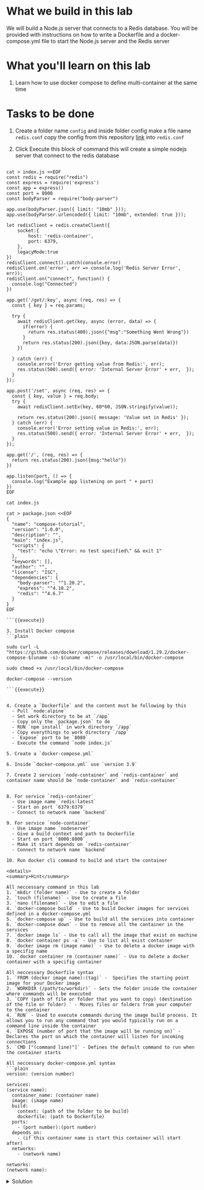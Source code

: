 # What we build in this lab

We will build a Node.js server that connects to a Redis database. You will be provided with instructions on how to write a Dockerfile and a docker-compose.yml file to start the Node.js server and the Redis server

# What you'll learn on this lab

1. Learn how to use docker compose to define multi-container at the same time

# Tasks to be done


1. Create a folder name `config` and inside folder config make a file name `redis.conf` copy the config from this repository <a href="https://github.com/chitsanuponjate/redis-config/blob/main/redis.conf"  rel="noreferrer" target="_blank">link</a> into `redis.conf`

2. Click Execute this block of command this will create a simple nodejs server that connect to the redis database


  ```plain

  cat > index.js <<EOF
  const redis = require("redis")
  const express = require('express')
  const app = express()
  const port = 8000
  const bodyParser = require("body-parser")

  app.use(bodyParser.json({ limit: "10mb" }));
  app.use(bodyParser.urlencoded({ limit: "10mb", extended: true }));

  let redisClient = redis.createClient({
      socket:{
          host: 'redis-container',
          port: 6379,
      },
      legacyMode:true
  })
  redisClient.connect().catch(console.error)
  redisClient.on('error', err => console.log('Redis Server Error', err));
  redisClient.on("connect", function() {
    console.log("Connected")
  })

  app.get('/get/:key', async (req, res) => {
    const { key } = req.params;

    try {
      await redisClient.get(key, async (error, data) => {
        if(error) {
          return res.status(400).json({"msg":"Something Went Wrong"})
        }
        return res.status(200).json({key, data:JSON.parse(data)})
      })

    } catch (err) {
      console.error('Error getting value from Redis:', err);
      res.status(500).send({ error: 'Internal Server Error' + err,  });
    }
  });

  app.post('/set', async (req, res) => {
    const { key, value } = req.body;
    try {
      await redisClient.setEx(key, 60*60, JSON.stringify(value));

      return res.status(200).json({ message: 'Value set in Redis' });
    } catch (err) {
      console.error('Error setting value in Redis:', err);
      res.status(500).send({ error: 'Internal Server Error' + err,  });
    }
  });

  app.get('/', (req, res) => {
    return res.status(200).json({msg:"hello"})
  })

  app.listen(port, () => {
    console.log("Example app listening on port " + port)
  })
  EOF

  cat index.js

  cat > package.json <<EOF
  {
    "name": "compose-tutorial",
    "version": "1.0.0",
    "description": "",
    "main": "index.js",
    "scripts": {
      "test": "echo \"Error: no test specified\" && exit 1"
    },
    "keywords": [],
    "author": "",
    "license": "ISC",
    "dependencies": {
      "body-parser": "^1.20.2",
      "express": "^4.18.2",
      "redis": "^4.6.7"
    }
  }
  EOF

  ```{{execute}}

3. Install Docker compose
  ```plain

  sudo curl -L "https://github.com/docker/compose/releases/download/1.29.2/docker-compose-$(uname -s)-$(uname -m)" -o /usr/local/bin/docker-compose

  sudo chmod +x /usr/local/bin/docker-compose

  docker-compose --version

  ```{{execute}}


4. Create a `Dockerfile` and the content must be following by this 
    - Pull `node:alpine`
    - Set work directory to be at `/app`
    - Copy only the `package.json` to de
    - RUN `npm install` in work directory `/app`
    - Copy everythings to work directory `/app`
    - `Expose` port to be `8080`
    - Execute the command `node index.js`

5. Create a `docker-compose.yml`

6. Inside `docker-compose.yml` use `version 3.9`

7. Create 2 services `node-container` and `redis-container` and container name should be `node-container` and `redis-container`


8. For service `redis-container` 
    - Use image name `redis:latest`
    - Start on port `6379:6379`
    - Connect to network name `backend`

9. For service `node-container` 
    - Use image name `nodeserver`
    - Give a build context and path to Dockerfile
    - Start on port `8000:8000`
    - Make it start depends on `redis-container`
    - Connect to network name `backend`

10. Run docker cli command to build and start the container

<details>
<summary>Hint</summary>

All neccessary command in this lab
1. `mkdir (folder name)` - Use to create a folder
2. `touch (filename)` - Use to create a file
3. `nano (filename)` - Use to edit a file
4. `docker-compose build` - Use to build Docker images for services defined in a docker-compose.yml
5. `docker-compose up` - Use to build all the services into container
6. `docker-compose down` - Use to remove all the container in the services
7. `docker image ls` - Use to call all the image that exist on machine
8. `docker container ps -a` - Use to list all exist container
9. `docker image rm (image name)` - Use to delete a docker image with a specifig name
10. `docker container rm (container name)` - Use to delete a docker container with a specifig container

All neccessary Dockerfile syntax
1. `FROM (docker image name):(tag)` -  Specifies the starting point image for your Docker image
2. `WORKDIR (/path/to/workdir)` - Sets the folder inside the container where commands will be executed
3. `COPY (path of file or folder that you want to copy) (destination of the file or folder) ` - Moves files or folders from your computer to the container
4. `RUN` - Used to execute commands during the image build process. It allows you to run any command that you would typically run on a command line inside the container
4. `EXPOSE (number of port that the image will be running on)` - Declares the port on which the container will listen for incoming connections
5. `CMD ["(command line)"]` - Defines the default command to run when the container starts

All neccessary docker-compose.yml syntax
```plain
version: (version number)

services:
  (service name):
    container_name: (container name)
    image: (image name)
    build:
      context: (path of the folder to be build)
      dockerfile: (path to Dockerfile)
    ports:
      - (port number):(port number)
    depends_on:
      - (if this container name is start this container will start after)
    networks:
      - (network name)
  
networks:
  (network name):
```

</details>


<details>
<summary>Solution</summary>

Create all file 

```plain

cat > index.js <<EOF
const redis = require("redis")
const express = require('express')
const app = express()
const port = 8000
const bodyParser = require("body-parser")

app.use(bodyParser.json({ limit: "10mb" }));
app.use(bodyParser.urlencoded({ limit: "10mb", extended: true }));

let redisClient = redis.createClient({
    socket:{
        host: 'redis-container',
        port: 6379,
    },
    legacyMode:true
})
redisClient.connect().catch(console.error)
redisClient.on('error', err => console.log('Redis Server Error', err));
redisClient.on("connect", function() {
  console.log("Connected")
})

app.get('/get/:key', async (req, res) => {
  const { key } = req.params;

  try {
    await redisClient.get(key, async (error, data) => {
      if(error) {
        return res.status(400).json({"msg":"Something Went Wrong"})
      }
      return res.status(200).json({key, data:JSON.parse(data)})
    })

  } catch (err) {
    console.error('Error getting value from Redis:', err);
    res.status(500).send({ error: 'Internal Server Error' + err,  });
  }
});

app.post('/set', async (req, res) => {
  const { key, value } = req.body;
  try {
    await redisClient.setEx(key, 60*60, JSON.stringify(value));

    return res.status(200).json({ message: 'Value set in Redis' });
  } catch (err) {
    console.error('Error setting value in Redis:', err);
    res.status(500).send({ error: 'Internal Server Error' + err,  });
  }
});

app.get('/', (req, res) => {
  return res.status(200).json({msg:"hello"})
})

app.listen(port, () => {
  console.log("Example app listening on port " + port)
})
EOF

cat > package.json <<EOF
{
  "name": "compose-tutorial",
  "version": "1.0.0",
  "description": "",
  "main": "index.js",
  "scripts": {
    "test": "echo \"Error: no test specified\" && exit 1"
  },
  "keywords": [],
  "author": "",
  "license": "ISC",
  "dependencies": {
    "body-parser": "^1.20.2",
    "express": "^4.18.2",
    "redis": "^4.6.7"
  }
}
EOF


cat > docker-compose.yml <<EOF
version: '3.9'
services: 

  node-container:
    container_name: node-container
    image: nodeserver
    build: 
      context: .
      dockerfile: Dockerfile
    ports:
      - 8000:8000
    depends_on:
      - redis-container
    networks:
      - backend 

  redis-container:
    container_name: redis-container
    image: redis:latest
    ports:
      - 6379:6379
    networks:
      - backend
    
networks:
  backend:
EOF


cat > Dockerfile <<EOF
FROM node:alpine

WORKDIR /app

COPY package*.json ./

RUN npm install

COPY . .

EXPOSE 8000

CMD ["node", "index.js"]
EOF


```{{exec}}

Docker cli command
```plain

docker-compose build

docker-compose up

```{{exec}}

</details>

